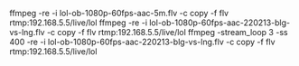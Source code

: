
ffmpeg -re -i lol-ob-1080p-60fps-aac-5m.flv -c copy -f flv rtmp:192.168.5.5/live/lol
ffmpeg -re -i lol-ob-1080p-60fps-aac-220213-blg-vs-lng.flv -c copy -f flv rtmp:192.168.5.5/live/lol
ffmpeg -stream_loop 3 -ss 400 -re -i lol-ob-1080p-60fps-aac-220213-blg-vs-lng.flv -c copy -f flv rtmp:192.168.5.5/live/lol


